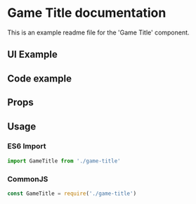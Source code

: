 # Game Title documentation

This is an example readme file for the 'Game Title' component.

## UI Example

<!-- STORY -->

## Code example

<!-- SOURCE -->

## Props

<!-- PROPS -->

## Usage

### ES6 Import
```js
import GameTitle from './game-title'
```

### CommonJS

```js
const GameTitle = require('./game-title')
